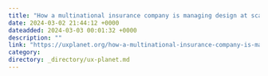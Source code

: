 ```yaml
---
title: "How a multinational insurance company is managing design at scale through a design system"
date: 2024-03-02 21:44:12 +0000
dateadded: 2024-03-03 00:01:32 +0000
description: ""
link: "https://uxplanet.org/how-a-multinational-insurance-company-is-managing-design-at-scale-through-a-design-system-a0f6306aaf91?source=rss----819cc2aaeee0---4"
category:
directory: _directory/ux-planet.md
---
```

